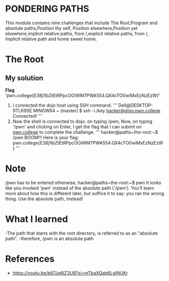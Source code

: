 # PONDERING PATHS
This module contains nine challenges that include The Root,Program and absolute paths,Position thy self, Position elsewhere,Position yet elsewhere,implicit relative paths, from /,explicit relative paths, from /, implicit relative path and home sweet home.
# The Root
## My solution
**Flag** 'pwn.college{E38j1IbZtEtRPpcOOiWM7PWA554.QX4cTO0wiMxEzNzEzW}'
1. I connected the dojo host using SSH command.
'''
Dell@DESKTOP-9TLK9SE MINGW64 ~ (master)
$ ssh -i./key hacker@dojo.pwn.college
Connected!
'''
2. Now the shell is connected to dojo. on typing /pwn, Now, on typing '/pwn' and clicking on Enter, I get the flag that I can submit on [pwn.college](https://pwn.college/linux-luminarium/hello/) to complete the challenge.
'''
hacker@paths~the-root:~$ /pwn
BOOM!!!
Here is your flag:
pwn.college{E38j1IbZtEtRPpcOOiWM7PWA554.QX4cTO0wiMxEzNzEzW}
'''
# Note 
/pwn has to be entered otherwise,
hacker@paths~the-root:~$ pwn
It looks like you invoked 'pwn' instead of the absolute path ('/pwn'). You'll
learn more about how this is different later, but suffice it to say: you ran
the wrong thing. Use the absolute path, instead!

# What I learned
-The path that starts with the root directory, is referred to as an "absolute path".
-therefore, /pwn is an absolute path

# References
- https://youtu.be/b67Jq6IZ3U8?si=mTbaXQab6LgINUKr
